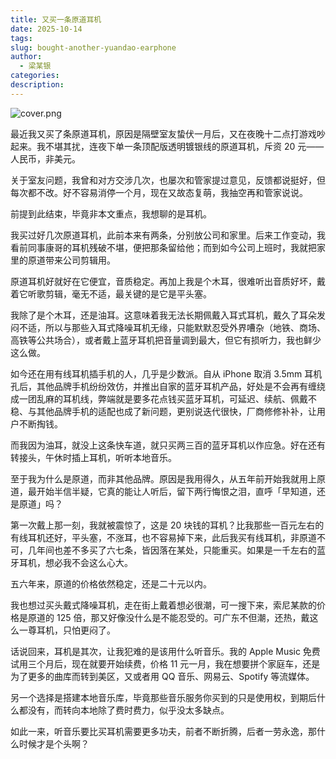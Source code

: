 ```yaml
---
title: 又买一条原道耳机
date: 2025-10-14
tags:
slug: bought-another-yuandao-earphone
author:
  - 梁某银
categories:
description:
---
```

![cover.png](https://img.liangmouyin.com/2025/10/ca7eb54a2da2a02af644dd819bc71cf1.png)

最近我又买了条原道耳机，原因是隔壁室友蛰伏一月后，又在夜晚十二点打游戏吵起来。我不堪其扰，连夜下单一条顶配版透明镀银线的原道耳机，斥资 20 元——人民币，非美元。

关于室友问题，我曾和对方交涉几次，也屡次和管家提过意见，反馈都说挺好，但每次都不改。好不容易消停一个月，现在又故态复萌，我抽空再和管家说说。

前提到此结束，毕竟非本文重点，我想聊的是耳机。

我买过好几次原道耳机，此前本来有两条，分别放公司和家里。后来工作变动，我看前同事康哥的耳机残破不堪，便把那条留给他；而到如今公司上班时，我就把家里的原道带来公司剪辑用。

原道耳机好就好在它便宜，音质稳定。再加上我是个木耳，很难听出音质好坏，戴着它听歌剪辑，毫无不适，最关键的是它是平头塞。

我除了是个木耳，还是油耳。这意味着我无法长期佩戴入耳式耳机，戴久了耳朵发闷不适，所以与那些入耳式降噪耳机无缘，只能默默忍受外界嘈杂（地铁、商场、高铁等公共场合），或者戴上蓝牙耳机把音量调到最大，但它有损听力，我也鲜少这么做。

如今还在用有线耳机插手机的人，几乎是少数派。自从 iPhone 取消 3.5mm 耳机孔后，其他品牌手机纷纷效仿，并推出自家的蓝牙耳机产品，好处是不会再有缠绕成一团乱麻的耳机线，弊端就是要多花点钱买蓝牙耳机，可延迟、续航、佩戴不稳、与其他品牌手机的适配也成了新问题，更别说迭代很快，厂商修修补补，让用户不断掏钱。

而我因为油耳，就没上这条快车道，就只买两三百的蓝牙耳机以作应急。好在还有转接头，午休时插上耳机，听听本地音乐。

至于我为什么是原道，而非其他品牌。原因是我用得久，从五年前开始我就用上原道，最开始半信半疑，它真的能让人听后，留下两行悔恨之泪，直呼「早知道，还是原道」吗？

第一次戴上那一刻，我就被震惊了，这是 20 块钱的耳机？比我那些一百元左右的有线耳机还好，平头塞，不涨耳，也不容易掉下来，此后我买有线耳机，非原道不可，几年间也差不多买了六七条，皆因落在某处，只能重买。如果是一千左右的蓝牙耳机，想必我不会这么心大。

五六年来，原道的价格依然稳定，还是二十元以内。

我也想过买头戴式降噪耳机，走在街上戴着想必很潮，可一搜下来，索尼某款的价格是原道的 125 倍，那又好像没什么是不能忍受的。可广东不但潮，还热，戴这么一尊耳机，只怕更闷了。

话说回来，耳机是其次，让我犯难的是该用什么听音乐。我的 Apple Music 免费试用三个月后，现在就要开始续费，价格 11 元一月，我在想要拼个家庭车，还是为了更多的曲库而转到美区，又或者用 QQ 音乐、网易云、Spotify 等流媒体。

另一个选择是搭建本地音乐库，毕竟那些音乐服务你买到的只是使用权，到期后什么都没有，而转向本地除了费时费力，似乎没太多缺点。

如此一来，听音乐要比买耳机需要更多功夫，前者不断折腾，后者一劳永逸，那什么时候才是个头啊？
